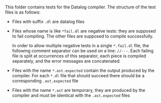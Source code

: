 This folder contains tests for the Datalog compiler.
The structure of the test files is as follows:

- Files with suffix `.dl` are datalog files
- Files whose name is like `*fail.dl` are negative tests: they are supposed to fail compiling.
  The other files are supposed to compile successfully.
  
  In order to allow multiple negative tests in a single `*.fail.dl` file, the following comment
  separator can be used on a line: `//---`.  Each failing file is split at occurrences of this 
  separator, each piece is compiled separately, and the error messages are concatenated. 

- Files with the name `*.ast.expected` contain the output produced by the compiler.  For each 
  `*.dl` file that should succeed there should be a corresponding `.ast.expected` file
- Files with the name `*.ast` are temporary, they are produced by the compiler and must 
  be identical with the `.ast.expected` files 

  
